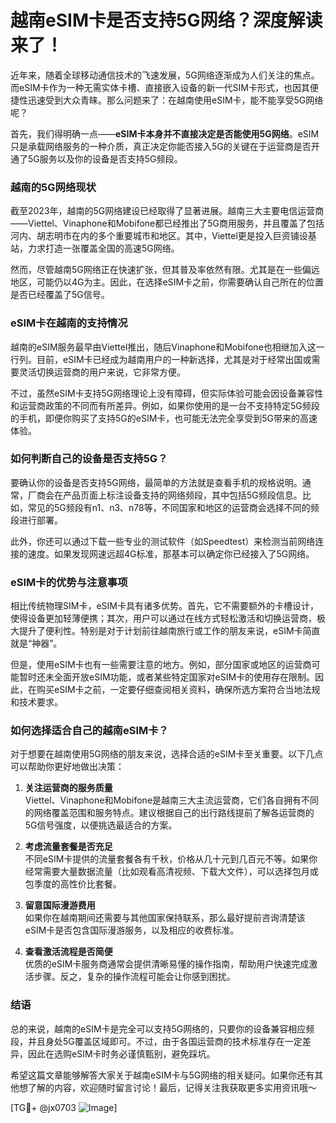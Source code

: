 # 越南eSIM卡是否支持5G网络？深度解读来了！

近年来，随着全球移动通信技术的飞速发展，5G网络逐渐成为人们关注的焦点。而eSIM卡作为一种无需实体卡槽、直接嵌入设备的新一代SIM卡形式，也因其便捷性迅速受到大众青睐。那么问题来了：在越南使用eSIM卡，能不能享受5G网络呢？

首先，我们得明确一点——**eSIM卡本身并不直接决定是否能使用5G网络**。eSIM只是承载网络服务的一种介质，真正决定你能否接入5G的关键在于运营商是否开通了5G服务以及你的设备是否支持5G频段。

### **越南的5G网络现状**

截至2023年，越南的5G网络建设已经取得了显著进展。越南三大主要电信运营商——Viettel、Vinaphone和Mobifone都已经推出了5G商用服务，并且覆盖了包括河内、胡志明市在内的多个重要城市和地区。其中，Viettel更是投入巨资铺设基站，力求打造一张覆盖全国的高速5G网络。

然而，尽管越南5G网络正在快速扩张，但其普及率依然有限。尤其是在一些偏远地区，可能仍以4G为主。因此，在选择eSIM卡之前，你需要确认自己所在的位置是否已经覆盖了5G信号。

### **eSIM卡在越南的支持情况**

越南的eSIM服务最早由Viettel推出，随后Vinaphone和Mobifone也相继加入这一行列。目前，eSIM卡已经成为越南用户的一种新选择，尤其是对于经常出国或需要灵活切换运营商的用户来说，它非常方便。

不过，虽然eSIM卡支持5G网络理论上没有障碍，但实际体验可能会因设备兼容性和运营商政策的不同而有所差异。例如，如果你使用的是一台不支持特定5G频段的手机，即便你购买了支持5G的eSIM卡，也可能无法完全享受到5G带来的高速体验。

### **如何判断自己的设备是否支持5G？**

要确认你的设备是否支持5G网络，最简单的方法就是查看手机的规格说明。通常，厂商会在产品页面上标注设备支持的网络频段，其中包括5G频段信息。比如，常见的5G频段有n1、n3、n78等，不同国家和地区的运营商会选择不同的频段进行部署。

此外，你还可以通过下载一些专业的测试软件（如Speedtest）来检测当前网络连接的速度。如果发现网速远超4G标准，那基本可以确定你已经接入了5G网络。

### **eSIM卡的优势与注意事项**

相比传统物理SIM卡，eSIM卡具有诸多优势。首先，它不需要额外的卡槽设计，使得设备更加轻薄便携；其次，用户可以通过在线方式轻松激活和切换运营商，极大提升了便利性。特别是对于计划前往越南旅行或工作的朋友来说，eSIM卡简直就是“神器”。

但是，使用eSIM卡也有一些需要注意的地方。例如，部分国家或地区的运营商可能暂时还未全面开放eSIM功能，或者某些特定国家对eSIM卡的使用存在限制。因此，在购买eSIM卡之前，一定要仔细查阅相关资料，确保所选方案符合当地法规和技术要求。

### **如何选择适合自己的越南eSIM卡？**

对于想要在越南使用5G网络的朋友来说，选择合适的eSIM卡至关重要。以下几点可以帮助你更好地做出决策：

1. **关注运营商的服务质量**  
   Viettel、Vinaphone和Mobifone是越南三大主流运营商，它们各自拥有不同的网络覆盖范围和服务特点。建议根据自己的出行路线提前了解各运营商的5G信号强度，以便挑选最适合的方案。

2. **考虑流量套餐是否充足**  
   不同eSIM卡提供的流量套餐各有千秋，价格从几十元到几百元不等。如果你经常需要大量数据流量（比如观看高清视频、下载大文件），可以选择包月或包季度的高性价比套餐。

3. **留意国际漫游费用**  
   如果你在越南期间还需要与其他国家保持联系，那么最好提前咨询清楚该eSIM卡是否包含国际漫游服务，以及相应的收费标准。

4. **查看激活流程是否简便**  
   优质的eSIM卡服务商通常会提供清晰易懂的操作指南，帮助用户快速完成激活步骤。反之，复杂的操作流程可能会让你感到困扰。

### **结语**

总的来说，越南的eSIM卡是完全可以支持5G网络的，只要你的设备兼容相应频段，并且身处5G覆盖区域即可。不过，由于各国运营商的技术标准存在一定差异，因此在选购eSIM卡时务必谨慎甄别，避免踩坑。

希望这篇文章能够解答大家关于越南eSIM卡与5G网络的相关疑问。如果你还有其他想了解的内容，欢迎随时留言讨论！最后，记得关注我获取更多实用资讯哦～

[TG💪+ @jx0703 ![Image](https://github.com/user-attachments/assets/dbca1d08-cadb-493c-b0ec-ad6f7a83f270)]